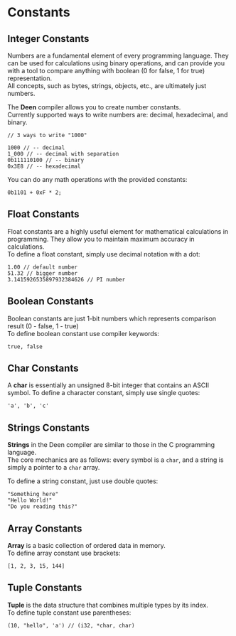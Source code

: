 # Constants
## Integer Constants
Numbers are a fundamental element of every programming language. They can be used for calculations using binary operations,
and can provide you with a tool to compare anything with boolean (0 for false, 1 for true) representation. <br/>
All concepts, such as bytes, strings, objects, etc., are ultimately just numbers. <br/>

The **Deen** compiler allows you to create number constants. <br/>
Currently supported ways to write numbers are: decimal, hexadecimal, and binary.
```deen
// 3 ways to write "1000"

1000 // -- decimal
1_000 // -- decimal with separation
0b111110100 // -- binary
0x3E8 // -- hexadecimal
```

You can do any math operations with the provided constants:
```deen
0b1101 + 0xF * 2;
```

## Float Constants
Float constants are a highly useful element for mathematical calculations in programming. They allow you to maintain maximum accuracy in calculations. <br/>
To define a float constant, simply use decimal notation with a dot:
```deen
1.00 // default number
51.32 // bigger number
3.1415926535897932384626 // PI number
```

## Boolean Constants
Boolean constants are just 1-bit numbers which represents comparison result (0 - false, 1 - true) <br/>
To define boolean constant use compiler keywords:
```deen
true, false
```

## Char Constants
A **char** is essentially an unsigned 8-bit integer that contains an ASCII symbol. 
To define a character constant, simply use single quotes:
```deen
'a', 'b', 'c'
```

## Strings Constants
**Strings** in the Deen compiler are similar to those in the C programming language.  <br/>
The core mechanics are as follows: every symbol is a `char`, and a string is simply a pointer to a `char` array. <br/>

To define a string constant, just use double quotes:
```deen
"Something here"
"Hello World!"
"Do you reading this?"
```

## Array Constants
**Array** is a basic collection of ordered data in memory. <br/>
To define array constant use brackets:
```deen
[1, 2, 3, 15, 144]
```

## Tuple Constants
**Tuple** is the data structure that combines multiple types by its index. <br/>
To define tuple constant use parentheses:
```deen
(10, "hello", 'a') // (i32, *char, char)
```
